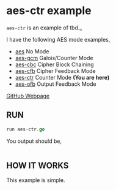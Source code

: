 # aes-ctr example

`aes-ctr` is an example of
tbd._

I have the following AES mode examples,

* [aes](https://github.com/JeffDeCola/my-go-examples/tree/master/encryption-decryption/aes)
  No Mode
* [aes-gcm](https://github.com/JeffDeCola/my-go-examples/tree/master/encryption-decryption/aes-gcm)
  Galois/Counter Mode
* [aes-cbc](https://github.com/JeffDeCola/my-go-examples/tree/master/encryption-decryption/aes-cbc)
  Cipher Block Chaining
* [aes-cfb](https://github.com/JeffDeCola/my-go-examples/tree/master/encryption-decryption/aes-cfb)
  Cipher Feedback Mode
* [aes-ctr](https://github.com/JeffDeCola/my-go-examples/tree/master/encryption-decryption/aes-ctr)
  Counter Mode **(You are here)**
* [aes-ofb](https://github.com/JeffDeCola/my-go-examples/tree/master/encryption-decryption/aes-ofb)
  Output Feedback Mode

[GitHub Webpage](https://jeffdecola.github.io/my-go-examples/)

## RUN

```go
run aes-ctr.go
```

You output should be,

```txt

```

## HOW IT WORKS

This example is simple.
